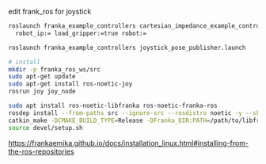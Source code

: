 edit frank_ros for joystick
```bash
roslaunch franka_example_controllers cartesian_impedance_example_controller.launch \
  robot_ip:= load_gripper:=true robot:=

roslaunch franka_example_controllers joystick_pose_publisher.launch

# install
mkdir -p franka_ros_ws/src
sudo apt-get update
sudo apt-get install ros-noetic-joy
rosrun joy joy_node

sudo apt install ros-noetic-libfranka ros-noetic-franka-ros
rosdep install --from-paths src --ignore-src --rosdistro noetic -y --skip-keys libfranka
catkin_make -DCMAKE_BUILD_TYPE=Release -DFranka_DIR:PATH=/path/to/libfranka/build
source devel/setup.sh
```

https://frankaemika.github.io/docs/installation_linux.html#installing-from-the-ros-repositories
